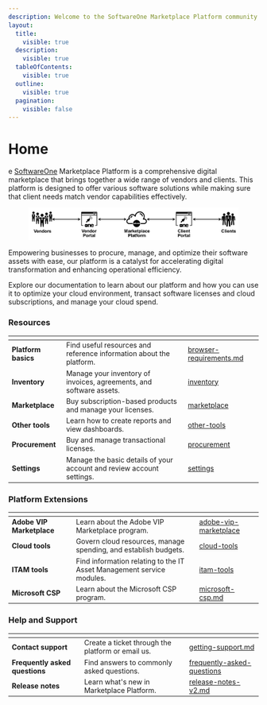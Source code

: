 ```yaml
---
description: Welcome to the SoftwareOne Marketplace Platform community!
layout:
  title:
    visible: true
  description:
    visible: true
  tableOfContents:
    visible: true
  outline:
    visible: true
  pagination:
    visible: false
---
```


# Home

e [SoftwareOne](https://softwareone.com) Marketplace Platform is a comprehensive digital marketplace that brings together a wide range of vendors and clients. This platform is designed to offer various software solutions while making sure that client needs match vendor capabilities effectively.

<div align="left">

<figure><img src=".gitbook/assets/image (444).png" alt=""><figcaption></figcaption></figure>

</div>

Empowering businesses to procure, manage, and optimize their software assets with ease, our platform is a catalyst for accelerating digital transformation and enhancing operational efficiency.

Explore our documentation to learn about our platform and how you can use it to optimize your cloud environment, transact software licenses and cloud subscriptions, and manage your cloud spend.

### Resources

<table data-view="cards"><thead><tr><th></th><th></th><th data-hidden data-card-target data-type="content-ref"></th></tr></thead><tbody><tr><td><strong>Platform basics</strong></td><td>Find useful resources and reference information about the platform.</td><td><a href="platform-basics/browser-requirements.md">browser-requirements.md</a></td></tr><tr><td><strong>Inventory</strong></td><td>Manage your inventory of invoices, agreements, and software assets.</td><td><a href="platform-modules/inventory/">inventory</a></td></tr><tr><td><strong>Marketplace</strong></td><td>Buy subscription-based products and manage your licenses.</td><td><a href="platform-modules/marketplace/">marketplace</a></td></tr><tr><td><strong>Other tools</strong></td><td>Learn how to create reports and view dashboards.</td><td><a href="platform-modules/other-tools/">other-tools</a></td></tr><tr><td><strong>Procurement</strong></td><td>Buy and manage transactional licenses.</td><td><a href="platform-modules/procurement/">procurement</a></td></tr><tr><td><strong>Settings</strong></td><td>Manage the basic details of your account and review account settings.</td><td><a href="platform-modules/settings/">settings</a></td></tr></tbody></table>

### Platform Extensions

<table data-view="cards"><thead><tr><th></th><th></th><th data-hidden data-card-target data-type="content-ref"></th></tr></thead><tbody><tr><td><strong>Adobe VIP Marketplace</strong></td><td>Learn about the Adobe VIP Marketplace program.</td><td><a href="extensions/adobe-vip-marketplace/">adobe-vip-marketplace</a></td></tr><tr><td><strong>Cloud tools</strong></td><td>Govern cloud resources, manage spending, and establish budgets.</td><td><a href="extensions/cloud-tools/">cloud-tools</a></td></tr><tr><td><strong>ITAM tools</strong></td><td>Find information relating to the IT Asset Management service modules.</td><td><a href="extensions/itam-tools/">itam-tools</a></td></tr><tr><td><strong>Microsoft CSP</strong></td><td>Learn about the Microsoft CSP program.</td><td><a href="extensions/microsoft-csp.md">microsoft-csp.md</a></td></tr></tbody></table>

### Help and Support

<table data-view="cards"><thead><tr><th></th><th></th><th data-hidden data-card-target data-type="content-ref"></th></tr></thead><tbody><tr><td><strong>Contact support</strong></td><td>Create a ticket through the platform or email us.</td><td><a href="help-and-support/getting-support.md">getting-support.md</a></td></tr><tr><td><strong>Frequently asked questions</strong></td><td>Find answers to commonly asked questions.</td><td><a href="help-and-support/frequently-asked-questions/">frequently-asked-questions</a></td></tr><tr><td><strong>Release notes</strong></td><td>Learn what's new in Marketplace Platform.</td><td><a href="help-and-support/release-notes/release-notes-v2.md">release-notes-v2.md</a></td></tr></tbody></table>
